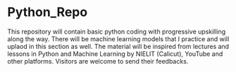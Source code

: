 # Python_Repo
This repository will contain basic python coding with progressive upskilling along the way. 
There will be machine learning models that I practice and will uplaod in this section as well. 
The material will be inspired from lectures and lessons in Python and Machine Learning by NIELIT (Calicut), YouTube and other platforms. 
Visitors are welcome to send their feedbacks. 

